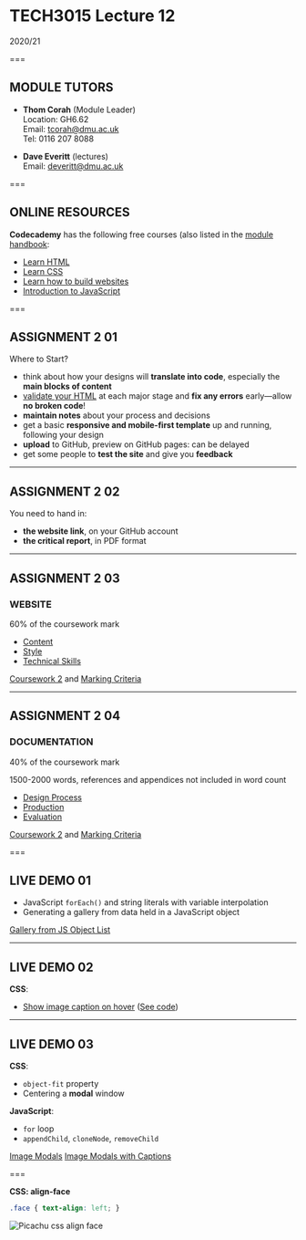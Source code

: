 # TECH3015 Lecture 12

2020/21

===

## MODULE TUTORS

- **Thom Corah** (Module Leader)  
Location: GH6.62  
Email: tcorah@dmu.ac.uk  
Tel: 0116 207 8088

- **Dave Everitt** (lectures)  
Email: deveritt@dmu.ac.uk

===

## ONLINE RESOURCES

**Codecademy** has the following free courses (also listed in the [module handbook](https://tech3015.github.io/lectures/module-handbook.html):

- [Learn HTML](https://www.codecademy.com/learn/learn-html)
- [Learn CSS](https://www.codecademy.com/learn/learn-css)
- [Learn how to build websites](https://www.codecademy.com/learn/paths/learn-how-to-build-websites)
- [Introduction to JavaScript](https://www.codecademy.com/learn/introduction-to-javascript)

===

<!-- .slide: class="crammed" -->
## ASSIGNMENT 2 **01**

Where to Start?

- think about how your designs will **translate into code**, especially the **main blocks of content**
- [validate your HTML](https://validator.w3.org/) at each major stage and **fix any errors** early—allow **no broken code**!
- **maintain notes** about your process and decisions
- get a basic **responsive and mobile-first template** up and running, following your design
- **upload** to GitHub, preview on GitHub pages: can be delayed
- get some people to **test the site** and give you **feedback**

---

## ASSIGNMENT 2 **02**

You need to hand in:

- **the website link**, on your GitHub account
- **the critical report**, in PDF format

---

<!-- .slide: class="crammed" -->
## ASSIGNMENT 2 **03**

### WEBSITE

60% of the coursework mark

- [Content](https://github.com/thomcorah/dmu-multimedia/blob/master/md/TECH3015-Module-Handbook.md#content)
- [Style](https://github.com/thomcorah/dmu-multimedia/blob/master/md/TECH3015-Module-Handbook.md#style)
- [Technical Skills](https://github.com/thomcorah/dmu-multimedia/blob/master/md/TECH3015-Module-Handbook.md#technical-skills)

[Coursework 2](https://github.com/thomcorah/dmu-multimedia/blob/master/md/TECH3015-Module-Handbook.md#coursework-2-1) and [Marking Criteria](https://github.com/thomcorah/dmu-multimedia/blob/master/md/TECH3015-Module-Handbook.md#cw2-marking-criteria)

---

<!-- .slide: class="crammed" -->
## ASSIGNMENT 2 **04**

### DOCUMENTATION

40% of the coursework mark

1500-2000 words, references and appendices not included in word count

- [Design Process](https://github.com/thomcorah/dmu-multimedia/blob/master/md/TECH3015-Module-Handbook.md#design-process)
- [Production](https://github.com/thomcorah/dmu-multimedia/blob/master/md/TECH3015-Module-Handbook.md#production)
- [Evaluation](https://github.com/thomcorah/dmu-multimedia/blob/master/md/TECH3015-Module-Handbook.md#evaluation)

[Coursework 2](https://github.com/thomcorah/dmu-multimedia/blob/master/md/TECH3015-Module-Handbook.md#coursework-2-1) and [Marking Criteria](https://github.com/thomcorah/dmu-multimedia/blob/master/md/TECH3015-Module-Handbook.md#cw2-marking-criteria)

===

<!-- .slide: class="left-align" -->
## LIVE DEMO **01**

- JavaScript `forEach()` and string literals with variable interpolation
- Generating a gallery from data held in a JavaScript object

[Gallery from JS Object List](https://codepen.io/faniae/pen/dyPdpOo)

---

<!-- .slide: class="left-align" -->
## LIVE DEMO **02**

**CSS**:

- [Show image caption on hover](https://front-end-materials.github.io/css-animation-transition/image-caption/) ([See code](https://github.com/front-end-materials/css-animation-transition/tree/master/image-caption))

---

<!-- .slide: class="left-align" -->
## LIVE DEMO **03**

**CSS**:

- `object-fit` property
- Centering a **modal** window

**JavaScript**:

- `for` loop
- `appendChild`, `cloneNode`, `removeChild`

[Image Modals](https://codepen.io/faniae/pen/EGazKQ)
[Image Modals with Captions](https://codepen.io/faniae/pen/GRgGVwK)

===

**CSS: align-face**
<!-- .slide: class="crammed" -->

```css
.face { text-align: left; }
```

![Picachu css align face](https://raw.githubusercontent.com/TECH3015/lectures/master/imgs/humour/picachu-css-rewrite.jpg)
